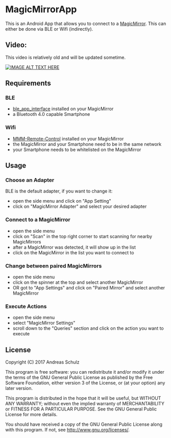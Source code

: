 # MagicMirrorApp

This is an Android App that allows you to connect to a [MagicMirror](https://github.com/MichMich/MagicMirror). This can either be done via BLE or Wifi (indirectly).


## Video:

This video is relatively old and will be updated sometime.

[![IMAGE ALT TEXT HERE](https://img.youtube.com/vi/hUUipBgShb4/0.jpg)](https://www.youtube.com/watch?v=hUUipBgShb4)

## Requirements

### BLE

- [ble_app_interface](https://github.com/aschulz90/ble_app_interface) installed on your MagicMirror
- a Bluetooth 4.0 capable Smartphone

### Wifi

- [MMM-Remote-Control](https://github.com/Jopyth/MMM-Remote-Control) installed on your MagicMirror
- the MagicMirror and your Smartphone need to be in the same network 
- your Smartphone needs to be whitelisted on the MagicMirror

## Usage

### Choose an Adapter

BLE is the default adapter, if you want to change it:

- open the side menu and click on "App Setting"
- click on "MagicMirror Adapter" and select your desired adapter

### Connect to a MagicMirror

- open the side menu
- click on "Scan" in the top right corner to start scanning for nearby MagicMirrors
- after a MagicMirror was detected, it will show up in the list
- click on the MagicMirror in the list you want to connect to

### Change between paired MagicMirrors

- open the side menu
- click on the spinner at the top and select another MagicMirror
- OR got to "App Settings" and click on "Paired Mirror" and select another MagicMirror

### Execute Actions

- open the side menu
- select "MagicMirror Settings"
- scroll down to the "Queries" section and click on the action you want to execute

## License

Copyright (C) 2017  Andreas Schulz

This program is free software: you can redistribute it and/or modify
it under the terms of the GNU General Public License as published by
the Free Software Foundation, either version 3 of the License, or
(at your option) any later version.

This program is distributed in the hope that it will be useful,
but WITHOUT ANY WARRANTY; without even the implied warranty of
MERCHANTABILITY or FITNESS FOR A PARTICULAR PURPOSE.  See the
GNU General Public License for more details.

You should have received a copy of the GNU General Public License
along with this program.  If not, see <http://www.gnu.org/licenses/>.
